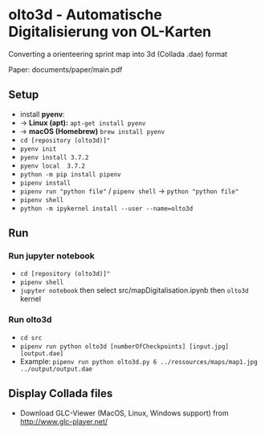 # olto3d - Automatische Digitalisierung von OL-Karten
Converting a orienteering sprint map into 3d (Collada .dae) format

Paper: documents/paper/main.pdf

## Setup

* install **pyenv**:
* -> **Linux (apt):** `apt-get install pyenv`
* -> **macOS (Homebrew)** `brew install pyenv `
* `cd [repository (olto3d)]"`
* `pyenv init`
* `pyenv install 3.7.2`
* `pyenv local  3.7.2`
* `python -m pip install pipenv`
* `pipenv install`
* `pipenv run "python file"` / `pipenv shell` -> `python "python file"`
* `pipenv shell`
* `python -m ipykernel install --user --name=olto3d`

## Run
### Run jupyter notebook
* `cd [repository (olto3d)]"`
* `pipenv shell`
* `jupyter notebook` then select src/mapDigitalisation.ipynb then `olto3d` kernel
### Run olto3d
* `cd src`
* `pipenv run python olto3d [numberOfCheckpoints] [input.jpg] [output.dae]`
* Example: `pipenv run python olto3d.py 6 ../ressources/maps/map1.jpg ../output/output.dae`

## Display Collada files

* Download GLC-Viewer (MacOS, Linux, Windows support) from http://www.glc-player.net/
